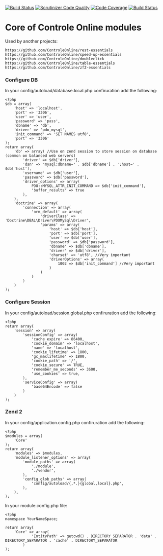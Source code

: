 [![Build Status](https://travis-ci.org/ControleOnline/core.svg)](https://travis-ci.org/ControleOnline/core)
[![Scrutinizer Code Quality](https://scrutinizer-ci.com/g/ControleOnline/core/badges/quality-score.png?b=master)](https://scrutinizer-ci.com/g/ControleOnline/core/)
[![Code Coverage](https://scrutinizer-ci.com/g/ControleOnline/core/badges/coverage.png?b=master)](https://scrutinizer-ci.com/g/ControleOnline/core/)
[![Build Status](https://scrutinizer-ci.com/g/ControleOnline/core/badges/build.png?b=master)](https://scrutinizer-ci.com/g/ControleOnline/core/)

# Core of Controle Online modules #

Used by another projects:
```
https://github.com/ControleOnline/rest-essentials
https://github.com/ControleOnline/speed-up-essentials
https://github.com/ControleOnline/doubleclick
https://github.com/ControleOnline/table-essentials
https://github.com/ControleOnline/zf2-essentials
```


### Configure DB ###
In your config/autoload/database.local.php confiruration add the following:

```
<?php
$db = array(
    'host' => 'localhost',
    'port' => '3306',
    'user' => 'user',
    'password' => 'pass',
    'dbname' => 'db',
    'driver' => 'pdo_mysql',
    'init_command' => 'SET NAMES utf8',
    'port' => '3306'
);
return array(
    'db' => array( //Use on zend session to store session on database (common on balanced web servers)
        'driver' => $db['driver'],
        'dsn' => 'mysql:dbname=' . $db['dbname'] . ';host=' . $db['host'],
        'username' => $db['user'],
        'password' => $db['password'],
        'driver_options' => array(
            PDO::MYSQL_ATTR_INIT_COMMAND => $db['init_command'],
            'buffer_results' => true
        ),
    ),
    'doctrine' => array(
        'connection' => array(
            'orm_default' => array(
                'driverClass' => 'Doctrine\DBAL\Driver\PDOMySql\Driver',
                'params' => array(
                    'host' => $db['host'],
                    'port' => $db['port'],
                    'user' => $db['user'],
                    'password' => $db['password'],
                    'dbname' => $db['dbname'],
                    'driver' => $db['driver'],
                    'charset' => 'utf8', //Very important
                    'driverOptions' => array(
                        1002 => $db['init_command'] //Very important
                    )
                )
            )
        )
    )
);
```

### Configure Session ###
In your config/autoload/session.global.php confiruration add the following:

```
<?php
return array(
    'session' => array(
        'sessionConfig' => array(
            'cache_expire' => 86400,
            'cookie_domain' => 'localhost',
            'name' => 'localhost',
            'cookie_lifetime' => 1800,
            'gc_maxlifetime' => 1800,
            'cookie_path' => '/',
            'cookie_secure' => TRUE,
            'remember_me_seconds' => 3600,
            'use_cookies' => true,
        ),
        'serviceConfig' => array(
            'base64Encode' => false
        )
    )
);
```

### Zend 2 ###
In your config/application.config.php confiruration add the following:

```
<?php
$modules = array(
    'Core' 
);
return array(
    'modules' => $modules,
    'module_listener_options' => array(
        'module_paths' => array(
            './module',
            './vendor',
        ),
        'config_glob_paths' => array(
            'config/autoload/{,*.}{global,local}.php',
        ),
    ),
);
```
In your module.config.php file:

```
<?php
namespace YourNameSpace;

return array(
    'Core' => array(
            'EntityPath' => getcwd() . DIRECTORY_SEPARATOR . 'data' . DIRECTORY_SEPARATOR . 'cache' . DIRECTORY_SEPARATOR
        )
);
```